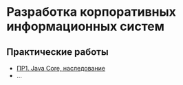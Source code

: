 # Разработка корпоративных информационных систем

## Практические работы

- [ПР1. Java Core, наследование](https://github.com/shasoka/dcis/tree/master/practice/prac_1/src)
- ...